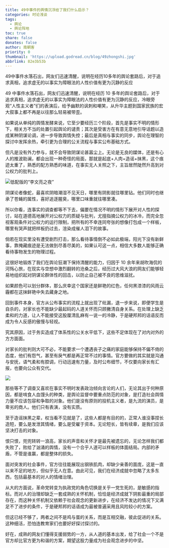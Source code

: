 ```yaml
---
title: 49中事件的舆情沉浮给了我们什么启示？
categories: 时论浅谈
tags:
  - 舆论
  - 舆论阵地
toc: true
share: false
donates: false
author: 南朝客
priority: 0
thumbnail: 'https://upload.godread.cn/blog/49zhongshi.jpg'
abbrlink: 82e3b53b
---
```


<div class="description">49中事件水落石出，网友们迅速清醒，说明在经历10多年的舆论套路后，对于追求真相，追求虚无的以事实为障眼法的人性价值有更为沉静的反应</div>

<!-- more -->

49 中事件水落石出，网友们迅速清醒，说明在经历 10 多年的舆论套路后，对于追求真相，追求虚无的以事实为障眼法的人性价值有更为沉静的反应，冷眼旁观“人性主义者”们的表演后，给予幽默的讽刺和嘲笑，从升华主题到国家民族的宏大叙事上都不再是以往那么轻易被带歪。



如果说从单纯的舆情发酵来说，它至少要经历三个阶段，首先是事实不明的情形下，相关方不当的处置引起舆论的谴责；其次是受害方在有意无意地引导话题以造成某种阴谋论调，进一步导致舆情失控；最后是真相与事实的同步，舆论在理智的探讨中发挥余热，牵引更为合理的公关流程与事实公布基础方式。



但凡是没有外力参与，就不会导致阴谋论甚嚣尘上。无论是无良的媒体，还是有心人的推波助澜，都会出现一种奇怪的局面，那就是起底+人肉+造谣+抹黑，这个痕迹太重了，熟悉的配方熟悉的味道，在事实无人关照之下，主旨居然陡然升高到对公权力的批判上。



![低配版的“李文亮之夜”](https://upload.godread.cn/blog/49zhongshi_01.jpg)



阴谋论者像蛇，最喜欢阴暗潮湿不见天日，哪里有阴影就往哪里钻。他们同时也继承了苍蝇的属性，喜好追逐腥臭，哪里口味重就往哪里凑。



所以你看，连事实的调查都等不下去，偏要在情况不明的情形下展开对人性的探讨，站在道德高地展开对公权力的质疑与批判，尤擅指摘公权力的冰冷，而完全忽视客观条件对公权力的运行限制，把所有的不幸连同夸张的想像打包成一个样板，哪里有哭声就把样板扔过去，渲染成催人泪下的故事。



倘若在现实里没有遭受剧烈打击，那么看待事情倒不必如此极端，阳光下没有新鲜事，靠掩藏痕迹是无法做到尽善尽美的，如果认可这一点，相信大多数人能够正确看待事物发生的物理过程。



这很好地锻炼了我们在舆论狂潮下保持清醒的能力，归因于 10 余年来胡吹海侃的河殇心旅，在现实与空想中激烈翻转的沧桑之后，经历过大风大浪的网友们能够轻易地组织起对阴谋论群体性的回击，以防止自己被不良的思维滋扰。



如果颜色可以划分群体，那么庆幸这个国家还是鲜艳的红色，任何黑漆漆的风雨云霾都在这抹鲜艳中失去藏身之地。



回到事件本身，官方从公布事实的流程上就出现了纰漏，退一步来说，即便学生是自杀的，对家长也不能缺少最起码的人道关怀而只顾撇清自身关系。在处理上缺乏柔和的力道，让人不能接受这股厘清乱麻有一说一的冷静，于是硬邦邦的话语反而成为令人反感的傲慢与轻视。



究其原因，过于务实造成了体系性的公关水平低下，这些不足体现在了对内对外的方方面面。



对家长的批判则大可不必，不能要求一个遭遇丧子之痛的家庭能够保持不偏不倚的态度，他们有怨气，甚至有戾气都是再正常不过的事情。官方要做的其实就是沟通与安抚，语气柔和有腔调，行动迅速有力量，及时公布细节，不仅要向家长有汇报，也要向公众有交代。



![](https://upload.godread.cn/blog/49zhongshi_02.jpg)



那些等不了调查又喜欢在事实不明时发表政治倾向言论的人们，无论其出于何种原因，都是啃食人血馒头的种类，是舆论监督中要重点防范的对象，是打造社会舆情力量不应该包容和争取的对象。他们是没有原则的投机主义者，是九流的演员，是卑劣的商人。他们只有表演，没有实质。



至于造谣抹黑之辈，权当看不见就是了，这些人都是有目的的，正常人谁没事捏长造短，要么是发泄其情绪，要么是受雇于资本。无论短长，皆有续章，是我们应该坚决打击的对象。



恨只恨，兜兜转转一浪高，家长的声音和关怀才是最先被遗忘的，无论怎样我们都失败了，败给了汹涌的舆情，没有一个合乎人道可以样板的体面结局。内部的矛盾，不管是谁赢，都是整体的损失。



面对突发的社会事件，官方往往能展现出钢铁肌肉，却缺少亲善的面庞，这是一直以来不足的地方，但似乎无人在意。由此可见，我们在经济成就中忽略了太多东西，包括最基本的对人的情绪治理。



从大的方面说，革命党转变为执政党的角色切换是关乎一党生死的，是敏感的指标。而对人的治理却缺乏一套成熟的关怀机制，恰恰是经济成就下阴影最重的局部存在，而这种关怀机制又依赖于社会观念的更新进步，在经济不发达的情况下又满足不了进步的条件，于是硬邦邦的话语成为最被普遍采用且风险较小的方案。



但这已经不够了，两者之间不是鸡与蛋的关系，而是互相交融，彼此促进的关系。这种细活，恐怕连教育家们也要好好探讨探讨的。



好在，成熟的网友们懂得支援弱势的一方，从人道的基本出发，给了社会一个不是官方却比官方更为和谐的方案，期望这股力量成为社会观念进步的中坚。